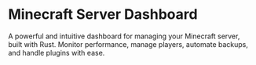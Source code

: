 
# Minecraft Server Dashboard
A powerful and intuitive dashboard for managing your Minecraft server, built with Rust. Monitor performance, manage players, automate backups, and handle plugins with ease.
